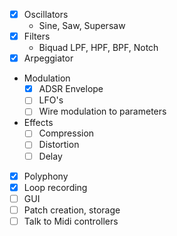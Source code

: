 - [x] Oscillators
    - Sine, Saw, Supersaw
- [x] Filters
    - Biquad LPF, HPF, BPF, Notch
- [x] Arpeggiator
- Modulation
    - [x] ADSR Envelope
    - [ ] LFO's
    - [ ] Wire modulation to parameters
- Effects
    - [ ] Compression
    - [ ] Distortion
    - [ ] Delay
- [x] Polyphony
- [x] Loop recording
- [ ] GUI
- [ ] Patch creation, storage
- [ ] Talk to Midi controllers